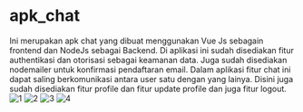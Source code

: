 # apk_chat
Ini merupakan apk chat yang dibuat menggunakan Vue Js sebagain frontend dan NodeJs sebagai Backend. 
Di aplikasi ini sudah disediakan fitur authentikasi dan otorisasi sebagai keamanan data. 
Juga sudah disediakan nodemailer untuk konfirmasi pendaftaran email.
Dalam aplikasi fitur chat ini dapat saling berkomunikasi antara user satu dengan yang lainya. Disini
juga sudah disediakan fitur profile dan fitur update profile dan juga fitur logout.
![1](https://user-images.githubusercontent.com/53321389/95413928-e04e5700-0956-11eb-8f9f-9497bee0e243.PNG)
![2](https://user-images.githubusercontent.com/53321389/95413937-e47a7480-0956-11eb-97dd-302497b218fb.PNG)
![3](https://user-images.githubusercontent.com/53321389/95413940-e6443800-0956-11eb-8d6a-593249692063.PNG)
![4](https://user-images.githubusercontent.com/53321389/95413943-e7756500-0956-11eb-85ea-09763f1fc637.PNG)
